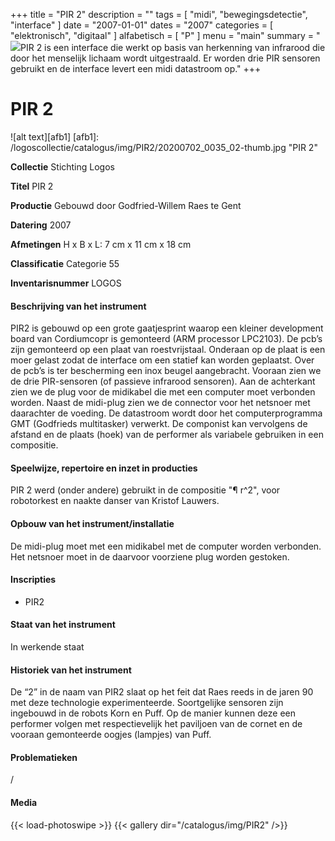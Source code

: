 ﻿+++
title = "PIR 2"
description = ""
tags = [ "midi", "bewegingsdetectie", "interface"
]
date = "2007-01-01"
dates = "2007"
categories = [ "elektronisch", "digitaal"
]
alfabetisch = [ "P"
]
menu = "main"
summary = "<a href='/logoscollectie/catalogus/2007/pir2'><img src='/logoscollectie/catalogus/img/PIR2/20200702_0035_02-thumb.jpg'></a>PIR 2 is een interface die werkt op basis van herkenning van infrarood die door het menselijk lichaam wordt uitgestraald. Er worden drie PIR sensoren gebruikt en de interface levert een midi datastroom op."
+++


# PIR 2

![alt text][afb1]
[afb1]: /logoscollectie/catalogus/img/PIR2/20200702_0035_02-thumb.jpg "PIR 2"

**Collectie** 
Stichting Logos

**Titel**
PIR 2

**Productie**
Gebouwd door Godfried-Willem Raes te Gent

**Datering**
2007

**Afmetingen**
H x B x L: 7 cm x 11 cm x 18 cm

**Classificatie**
Categorie 55

**Inventarisnummer**
LOGOS 

#### Beschrijving van het instrument
PIR2 is gebouwd op een grote gaatjesprint waarop een kleiner development board van Cordiumcopr is gemonteerd (ARM processor  LPC2103). De pcb’s zijn gemonteerd op een plaat van roestvrijstaal.
Onderaan op de plaat is een moer gelast zodat de interface om een statief kan worden geplaatst. Over de pcb’s is ter bescherming een inox beugel aangebracht. Vooraan zien we de drie PIR-sensoren (of passieve infrarood sensoren). Aan de achterkant zien we de plug voor de midikabel die met een computer moet verbonden worden. Naast de midi-plug zien we de connector voor het netsnoer met daarachter de voeding.
De datastroom wordt door het computerprogramma GMT (Godfrieds multitasker) verwerkt. De componist kan vervolgens de afstand en de plaats (hoek) van de performer als variabele gebruiken in een compositie.    

#### Speelwijze, repertoire en inzet in producties
PIR 2 werd (onder andere) gebruikt in de compositie "¶ r^2", voor robotorkest en naakte danser van Kristof Lauwers.

#### Opbouw van het instrument/installatie
De midi-plug moet met een midikabel met de computer worden verbonden. Het netsnoer moet in de daarvoor voorziene plug worden gestoken. 

#### Inscripties
- PIR2

#### Staat van het instrument
In werkende staat

#### Historiek van het instrument
De “2” in de naam van PIR2 slaat op het feit dat Raes reeds in de jaren 90 met deze technologie experimenteerde. Soortgelijke sensoren zijn ingebouwd in de robots Korn en Puff. Op de manier kunnen deze een performer volgen met respectievelijk het paviljoen van de cornet en de vooraan gemonteerde oogjes (lampjes) van Puff.

#### Problematieken
/

#### Media
{{< load-photoswipe >}}
{{< gallery dir="/catalogus/img/PIR2" />}}
